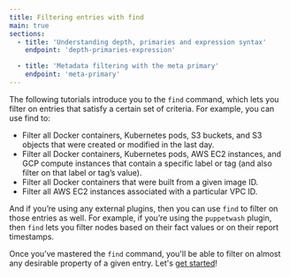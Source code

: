 ```yaml
---
title: Filtering entries with find
main: true
sections:
  - title: 'Understanding depth, primaries and expression syntax'
    endpoint: 'depth-primaries-expression'

  - title: 'Metadata filtering with the meta primary'
    endpoint: 'meta-primary'
---
```

The following tutorials introduce you to the `find` command, which lets you filter on entries that satisfy a certain set of criteria. For example, you can use find to:
* Filter all Docker containers, Kubernetes pods, S3 buckets, and S3 objects that were created or modified in the last day.
* Filter all Docker containers, Kubernetes pods, AWS EC2 instances, and GCP compute instances that contain a specific label or tag (and also filter on that label or tag’s value).
* Filter all Docker containers that were built from a given image ID.
* Filter all AWS EC2 instances associated with a particular VPC ID.

And if you’re using any external plugins, then you can use `find` to filter on those entries as well. For example, if you’re using the `puppetwash` plugin, then `find` lets you filter nodes based on their fact values or on their report timestamps.

Once you’ve mastered the `find` command, you'll be able to filter on almost any desirable property of a given entry. Let's [get started](/depth-primaries-expression)!
